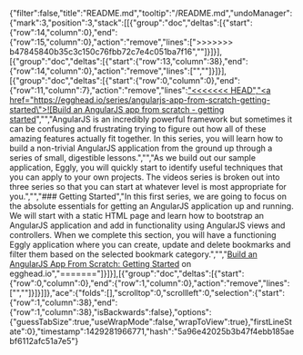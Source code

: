 {"filter":false,"title":"README.md","tooltip":"/README.md","undoManager":{"mark":3,"position":3,"stack":[[{"group":"doc","deltas":[{"start":{"row":14,"column":0},"end":{"row":15,"column":0},"action":"remove","lines":[">>>>>>> b47845840b35c3c150c76fbb72c7e4c051ba7f16",""]}]}],[{"group":"doc","deltas":[{"start":{"row":13,"column":38},"end":{"row":14,"column":0},"action":"remove","lines":["",""]}]}],[{"group":"doc","deltas":[{"start":{"row":0,"column":0},"end":{"row":11,"column":7},"action":"remove","lines":["<<<<<<< HEAD","<a href=\"https://egghead.io/series/angularjs-app-from-scratch-getting-started\">![Build an AngularJS app from scratch - getting started](https://d2eip9sf3oo6c2.cloudfront.net/series/covers/000/000/006/full/egghead-angular-build-an-app-tutorial-lesson.png?1406647849)</a>","","AngularJS is an incredibly powerful framework but sometimes it can be confusing and frustrating trying to figure out how all of these amazing features actually fit together. In this series, you will learn how to build a non-trivial AngularJS application from the ground up through a series of small, digestible lessons.","","As we build out our sample application, Eggly, you will quickly start to identify useful techniques that you can apply to your own projects. The videos series is broken out into three series so that you can start at whatever level is most appropriate for you.","","### Getting Started","In this first series, we are going to focus on the absolute essentials for getting an AngularJS application up and running. We will start with a static HTML page and learn how to bootstrap an AngularJS application and add in functionality using AngularJS views and controllers. When we complete this section, you will have a functioning Eggly application where you can create, update and delete bookmarks and filter them based on the selected bookmark category.","","[Build an AngularJS App From Scratch: Getting Started](https://egghead.io/series/angularjs-app-from-scratch-getting-started) on egghead.io","======="]}]}],[{"group":"doc","deltas":[{"start":{"row":0,"column":0},"end":{"row":1,"column":0},"action":"remove","lines":["",""]}]}]]},"ace":{"folds":[],"scrolltop":0,"scrollleft":0,"selection":{"start":{"row":1,"column":38},"end":{"row":1,"column":38},"isBackwards":false},"options":{"guessTabSize":true,"useWrapMode":false,"wrapToView":true},"firstLineState":0},"timestamp":1429281966771,"hash":"5a96e42025b3b47f4ebb185aebf6112afc51a7e5"}